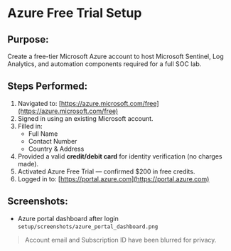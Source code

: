 # Azure Free Trial Setup

## Purpose:
Create a free-tier Microsoft Azure account to host Microsoft Sentinel, Log Analytics, and automation components required for a full SOC lab.


## Steps Performed:

1. Navigated to: [https://azure.microsoft.com/free](https://azure.microsoft.com/free)
2. Signed in using an existing Microsoft account.
3. Filled in:
   - Full Name
   - Contact Number
   - Country & Address
4. Provided a valid **credit/debit card** for identity verification (no charges made).
5. Activated Azure Free Trial — confirmed $200 in free credits.
6. Logged in to: [https://portal.azure.com](https://portal.azure.com)


## Screenshots:

- Azure portal dashboard after login  
  `setup/screenshots/azure_portal_dashboard.png`

> Account email and Subscription ID have been blurred for privacy.
